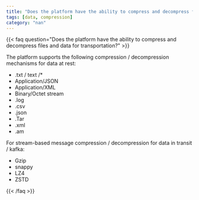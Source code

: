 ```yaml
---
title: "Does the platform have the ability to compress and decompress files and data for transportation?"
tags: [data, compression]
category: "nan"
---
```


<!-- QUESTION -->

{{< faq question="Does the platform have the ability to compress and decompress files and data for transportation?" >}}

<!-- ANSWER -->

The platform supports the following compression / decompression mechanisms for data at rest:
- .txt / text /*
- Application/JSON
- Application/XML
- Binary/Octet stream
- .log
- .csv
- .json
- .Tar
- .xml
- .am

For stream-based message compression / decompression for data in transit / kafka:
- Gzip
- snappy
- LZ4
- ZSTD

{{< /faq >}}
